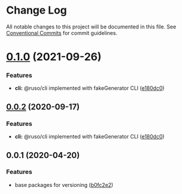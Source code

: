 # Change Log

All notable changes to this project will be documented in this file. See [Conventional Commits](https://conventionalcommits.org) for commit guidelines.

# [0.1.0](https://github.com/ruslanguns/ruso-monorepo/compare/@ruso/common@0.0.1...@ruso/common@0.1.0) (2021-09-26)

### Features

- **cli:** @ruso/cli implemented with fakeGenerator CLI ([e180dc0](https://github.com/ruslanguns/ruso-monorepo/commit/e180dc0ed20969675f43823a7a4a3ed156827368))

## [0.0.2](https://github.com/ruslanguns/ruso-monorepo/compare/@ruso/common@0.0.1...@ruso/common@0.0.2) (2020-09-17)

### Features

- **cli:** @ruso/cli implemented with fakeGenerator CLI ([e180dc0](https://github.com/ruslanguns/ruso-monorepo/commit/e180dc0ed20969675f43823a7a4a3ed156827368))

## 0.0.1 (2020-04-20)

### Features

- base packages for versioning ([b0fc2e2](https://github.com/ruslanguns/ruso-monorepo/commit/b0fc2e276904b690539f7399eabfa42a435f91eb))
